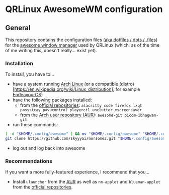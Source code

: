 # QRLinux AwesomeWM configuration

## General

This repository contains the configuration files ([aka dotfiles / dots / .files](https://en.wikipedia.org/wiki/Hidden_file_and_hidden_directory))
for the [awesome window manager](https://awesomewm.org/) used by QRLinux (which, as of the time of me writing this, doesn't really... exist yet).

### Installation

To install, you have to...

 - have a system running [Arch Linux](https://archlinux.org/) (or a compatible (distro)[https://en.wikipedia.org/wiki/Linux_distribution], for example [EndeavourOS](https://endeavouros.com/))
 - have the following packages installed:
   - from the [official repositories](https://archlinux.org/packages/): `alacritty code firefox lxqt pasystray pavucontrol playerctl unclutter xscreensaver`
   - from the [Arch user repository (AUR)](https://aur.archlinux.org/packages/): `awesome-git picom-ibhagwan-git`
 - run these commands:
```sh
[ -d "$HOME/.config/awesome" ] && mv "$HOME/.config/awesome" "$HOME/.config/.awesome_$(date '+%m_%d_%Y')"
git clone https://github.com/skyyySi/norsome2.git "$HOME/.config/awesome"
```
 - log out and log back into awesome

### Recommendations

If you want a more fully-featured experience, I recommend that you...
 - Install `ulauncher` from the [AUR](https://aur.archlinux.org/packages/) as well as `nm-applet` and `blueman-applet`
 from the [official repositories](https://archlinux.org/packages/).

